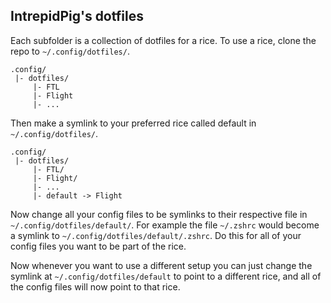 ## IntrepidPig's dotfiles

Each subfolder is a collection of dotfiles for a rice. To use a rice, clone the repo to `~/.config/dotfiles/`.

```
.config/
 |- dotfiles/
     |- FTL
	 |- Flight
	 |- ...
```

Then make a symlink to your preferred rice called default in `~/.config/dotfiles/`.

```
.config/
 |- dotfiles/
     |- FTL/
	 |- Flight/
	 |- ...
	 |- default -> Flight
```

Now change all your config files to be symlinks to their respective file in `~/.config/dotfiles/default/`.
For example the file `~/.zshrc` would become a symlink to `~/.config/dotfiles/default/.zshrc`.
Do this for all of your config files you want to be part of the rice.

Now whenever you want to use a different setup you can just change the symlink at `~/.config/dotfiles/default` to point to a different rice, and all of the config files will now point to that rice.

